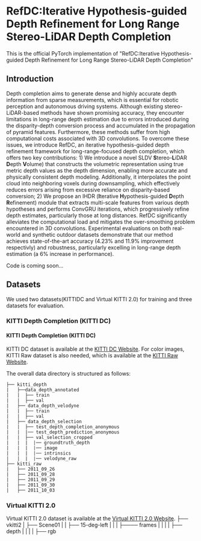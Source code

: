 # RefDC:Iterative Hypothesis-guided Depth Refinement for Long Range Stereo-LiDAR Depth Completion
This is the official PyTorch implementation of "RefDC:Iterative Hypothesis-guided Depth Refinement for Long Range Stereo-LiDAR Depth Completion"

## Introduction
Depth completion aims to generate dense and highly accurate depth information from sparse measurements, which is essential for robotic perception and autonomous driving systems. Although existing stereo-LiDAR-based methods have shown promising accuracy, they encounter limitations in long-range depth estimation due to errors introduced during the disparity-depth conversion process and accumulated in the propagation of pyramid features. Furthermore, these methods suffer from high computational costs associated with 3D convolutions. To overcome these issues, we introduce RefDC, an iterative hypothesis-guided depth refinement framework for long-range-focused depth completion, which offers two key contributions: 1) We introduce a novel SLDV **S**tereo-**L**iDAR **D**epth **V**olume) that constructs the volumetric representation using true metric depth values as the depth dimension, enabling more accurate and physically consistent depth modeling. Additionally, it interpolates the point cloud into neighboring voxels during downsampling, which effectively reduces errors arising from excessive reliance on disparity-based conversion; 2) We propose an IHDR (**I**terative **H**ypothesis-guided **D**epth **R**efinement) module that extracts multi-scale features from various depth hypotheses and performs ConvGRU iterations, which progressively refine depth estimates, particularly those at long distances. RefDC significantly alleviates the computational load and mitigates the over-smoothing problem encountered in 3D convolutions. Experimental evaluations on both real-world and synthetic outdoor datasets demonstrate that our method achieves state-of-the-art accuracy (4.23% and 11.9% improvement respectivly) and robustness, particularly excelling in long-range depth estimation (a 6% increase in performance). 


Code is coming soon...


## Datasets
We used two datasets(KITTIDC and Virtual KITTI 2.0) for training and three datasets for evaluation.
### KITTI Depth Completion (KITTI DC)
#### KITTI Depth Completion (KITTI DC)

KITTI DC dataset is available at the [KITTI DC Website](http://www.cvlibs.net/datasets/kitti/eval_depth.php?benchmark=depth_completion).
For color images, KITTI Raw dataset is also needed, which is available at the [KITTI Raw Website](http://www.cvlibs.net/datasets/kitti/raw_data.php). 

The overall data directory is structured as follows:

```
├── kitti_depth
|   ├──data_depth_annotated
|   |  ├── train
|   |  ├── val
|   ├── data_depth_velodyne
|   |  ├── train
|   |  ├── val
|   ├── data_depth_selection
|   |  ├── test_depth_completion_anonymous
|   |  |── test_depth_prediction_anonymous
|   |  ├── val_selection_cropped
|   |  |  |── groundtruth_depth
|   |  |  |── image
|   |  |  |── intrinsics
|   |  |  |── velodyne_raw
├── kitti_raw
|   ├── 2011_09_26
|   ├── 2011_09_28
|   ├── 2011_09_29
|   ├── 2011_09_30
|   ├── 2011_10_03
```

### Virtual KITTI 2.0
Virtual KITTI 2.0 dataset is available at the [Virtual KITTI 2.0 Website](https://europe.naverlabs.com/proxy-virtual-worlds-vkitti-2).
├── vkitti2
|   ├── Scene01
|   |  ├── 15-deg-left
|   |  |  ├──── frames
|   |  |  |  ├── depth
|   |  |  |  ├── rgb      
